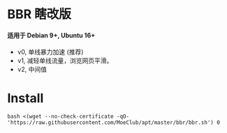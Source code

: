 # BBR 瞎改版
#### 适用于 Debian 9+, Ubuntu 16+
- v0, 单线暴力加速 (推荐)
- v1, 减轻单线流量，浏览网页平滑。
- v2, 中间值

# Install
```
bash <(wget --no-check-certificate -qO- 'https://raw.githubusercontent.com/MoeClub/apt/master/bbr/bbr.sh') 0

```
